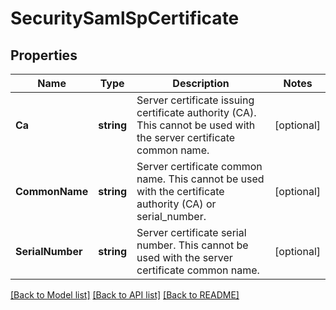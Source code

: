 # SecuritySamlSpCertificate

## Properties

Name | Type | Description | Notes
------------ | ------------- | ------------- | -------------
**Ca** | **string** | Server certificate issuing certificate authority (CA).  This cannot be used with the server certificate common name. | [optional] 
**CommonName** | **string** | Server certificate common name.  This cannot be used with the certificate authority (CA) or serial_number. | [optional] 
**SerialNumber** | **string** | Server certificate serial number.  This cannot be used with the server certificate common name. | [optional] 

[[Back to Model list]](../README.md#documentation-for-models) [[Back to API list]](../README.md#documentation-for-api-endpoints) [[Back to README]](../README.md)


